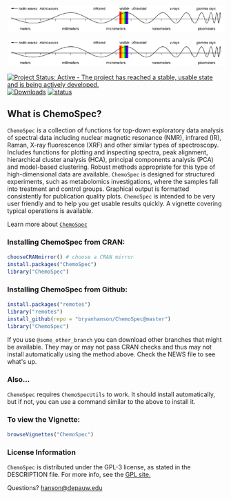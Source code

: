 ![Electromagnetic Spectrum](Banner.png)

<img src="man/figures/Banner.png"/>

[![Project Status: Active - The project has reached a stable, usable state and is being actively developed.](http://www.repostatus.org/badges/latest/active.svg)](http://www.repostatus.org/#active) [![Downloads](https://cranlogs.r-pkg.org/badges/ChemoSpec)](https://cran.r-project.org/package=ChemoSpec) [![status](https://tinyverse.netlify.com/badge/ChemoSpec)](https://CRAN.R-project.org/package=ChemoSpec)

## What is ChemoSpec?

`ChemoSpec` is a collection of functions for top-down exploratory data analysis of spectral data including nuclear magnetic resonance (NMR), infrared (IR), Raman, X-ray fluorescence (XRF) and other similar types of spectroscopy. Includes functions for plotting and inspecting spectra, peak alignment, hierarchical cluster analysis (HCA), principal components analysis (PCA) and model-based clustering. Robust methods appropriate for this type of high-dimensional data are available. `ChemoSpec` is designed for structured experiments, such as metabolomics investigations, where the samples fall into treatment and control groups. Graphical output is formatted consistently for publication quality plots. `ChemoSpec` is intended to be very user friendly and to help you get usable results quickly. A vignette covering typical operations is available.

Learn more about [`ChemoSpec`](https://bryanhanson.github.io/ChemoSpec/)

### Installing ChemoSpec from CRAN:

````r
chooseCRANmirror() # choose a CRAN mirror
install.packages("ChemoSpec")
library("ChemoSpec")
````

### Installing ChemoSpec from Github:

````r
install.packages("remotes")
library("remotes")
install_github(repo = "bryanhanson/ChemoSpec@master")
library("ChemoSpec")
````

If you use `@some_other_branch` you can download other branches that might be available.  They may or may not pass CRAN checks and thus may not install automatically using the method above.  Check the NEWS file to see what's up.

### Also...

`ChemoSpec` requires `ChemoSpecUtils` to work.  It should install automatically, but if not, you can use a command similar to the above to install it.

### To view the Vignette:

````r
browseVignettes("ChemoSpec")
````

### License Information

`ChemoSpec` is distributed under the GPL-3 license, as stated in the DESCRIPTION file.  For more info, see the [GPL site.](https://gnu.org/licenses/gpl.html)

Questions?  hanson@depauw.edu
